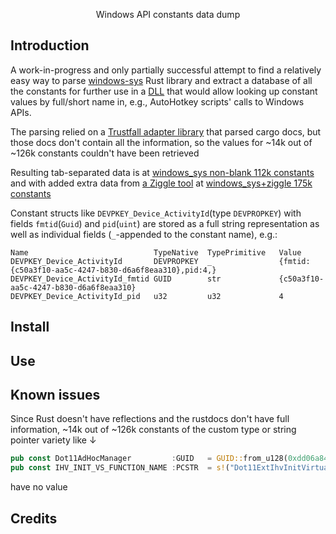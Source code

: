 <p align="center">
Windows API constants data dump
<br>
</p>

<p align="center">  
</p>


## Introduction
A work-in-progress and only partially successful attempt to find a relatively easy way to parse [windows-sys](https://docs.rs/windows-sys/) Rust library and extract a database of all the constants for further use in a [DLL](https://github.com/eugenesvk/winAPIconst/) that would allow looking up constant values by full/short name in, e.g., AutoHotkey scripts' calls to Windows APIs.

The parsing relied on a [Trustfall adapter library](https://docs.rs/trustfall-rustdoc-adapter) that parsed cargo docs, but those docs don't contain all the information, so the values for ~14k out of ~126k constants couldn't have been retrieved

Resulting tab-separated data is at [windows_sys non-blank 112k constants](../../raw/data/data/winConst_Valid_112k.txt.rar) and with added extra data from [a Ziggle tool](https://www.autohotkey.com/boards/viewtopic.php?f=83&t=99581) at [windows_sys+ziggle 175k constants](../../raw/data/data/winConst_Valid_ziggle_175k.rar)

Constant structs like `DEVPKEY_Device_ActivityId`(type `DEVPROPKEY`) with fields `fmtid`(`Guid`) and `pid`(`uint`) are stored as a full string representation as well as individual fields (`_`-appended to the constant name), e.g.:
```
Name                           	TypeNative	TypePrimitive	Value
DEVPKEY_Device_ActivityId      	DEVPROPKEY	_            	{fmtid:{c50a3f10-aa5c-4247-b830-d6a6f8eaa310},pid:4,}
DEVPKEY_Device_ActivityId_fmtid	GUID      	str          	{c50a3f10-aa5c-4247-b830-d6a6f8eaa310}
DEVPKEY_Device_ActivityId_pid  	u32       	u32          	4
```

## Install

## Use

## Known issues

Since Rust doesn't have reflections and the rustdocs don't have full information, ~14k out of ~126k constants of the custom type or string pointer variety like ↓
```rs
pub const Dot11AdHocManager        	:GUID 	= GUID::from_u128(0xdd06a84f_83bd_4d01_8ab9_2389fea0869e);
pub const IHV_INIT_VS_FUNCTION_NAME	:PCSTR	= s!("Dot11ExtIhvInitVirtualStation");
```

have no value

## Credits
